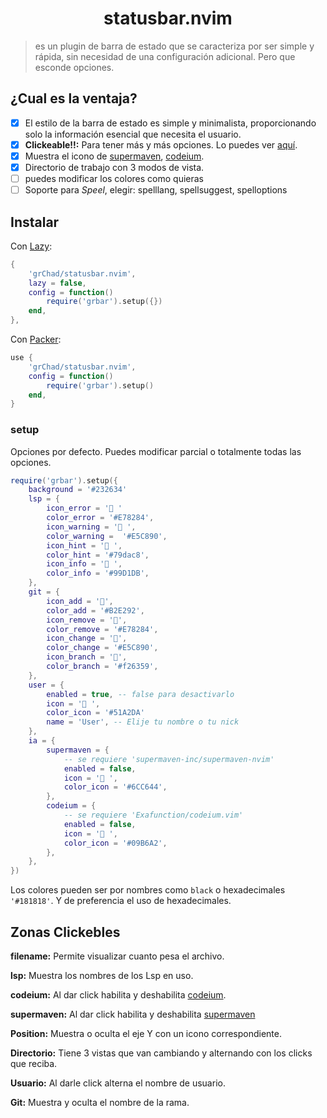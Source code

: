 <h1 align="center">statusbar.nvim</h1>

> es un plugin de barra de estado que se caracteriza por ser simple y rápida, sin necesidad de una configuración adicional. Pero que esconde opciones.

## ¿Cual es la ventaja?

- [x] El estilo de la barra de estado es simple y minimalista, proporcionando solo la información esencial que necesita el usuario.
- [x] **Clickeable!!:** Para tener más y más opciones. Lo puedes ver [aquí](#zonas-clickebles).
- [x] Muestra el icono de [supermaven](https://github.com/supermaven-inc/supermaven-nvim), [codeium](https://github.com/Exafunction/codeium.vim).
- [x] Directorio de trabajo con 3 modos de vista.
- [ ] puedes modificar los colores como quieras
- [ ] Soporte para _Speel_, elegir: spelllang, spellsuggest, spelloptions

## Instalar

Con [Lazy](https://github.com/folke/lazy.nvim):

```lua
{
    'grChad/statusbar.nvim',
    lazy = false,
    config = function()
        require('grbar').setup({})
    end,
},
```

Con [Packer](https://github.com/wbthomason/packer.nvim):

```lua
use {
    'grChad/statusbar.nvim',
    config = function()
        require('grbar').setup()
    end,
}
```

### setup

Opciones por defecto. Puedes modificar parcial o totalmente todas las opciones.

```lua
require('grbar').setup({
    background = '#232634'
    lsp = {
        icon_error = ' '
        color_error = '#E78284',
        icon_warning = ' ',
        color_warning =  '#E5C890',
        icon_hint = '󰌵 ',
        color_hint = '#79dac8',
        icon_info = ' ',
        color_info = '#99D1DB',
    },
    git = {
        icon_add = '',
        color_add = '#B2E292',
        icon_remove = '',
        color_remove = '#E78284',
        icon_change = '',
        color_change = '#E5C890',
        icon_branch = '',
        color_branch = '#f26359',
    },
    user = {
        enabled = true, -- false para desactivarlo
        icon = ' ',
        color_icon = '#51A2DA'
        name = 'User', -- Elije tu nombre o tu nick
    },
    ia = {
        supermaven = {
            -- se requiere 'supermaven-inc/supermaven-nvim'
            enabled = false,
            icon = ' ',
            color_icon = '#6CC644',
        },
        codeium = {
            -- se requiere 'Exafunction/codeium.vim'
            enabled = false,
            icon = ' ',
            color_icon = '#09B6A2',
        },
    },
})
```

Los colores pueden ser por nombres como `black` o hexadecimales `'#181818'`. Y de preferencia el uso de hexadecimales.

## Zonas Clickebles

**filename:** Permite visualizar cuanto pesa el archivo.

**lsp:** Muestra los nombres de los Lsp en uso.

**codeium:** Al dar click habilita y deshabilita [codeium](https://github.com/Exafunction/codeium.vim).

**supermaven:** Al dar click habilita y deshabilita [supermaven](https://github.com/supermaven-inc/supermaven-nvim)

**Position:** Muestra o oculta el eje Y con un icono correspondiente.

**Directorio:** Tiene 3 vistas que van cambiando y alternando con los clicks que reciba.

**Usuario:** Al darle click alterna el nombre de usuario.

**Git:** Muestra y oculta el nombre de la rama.
